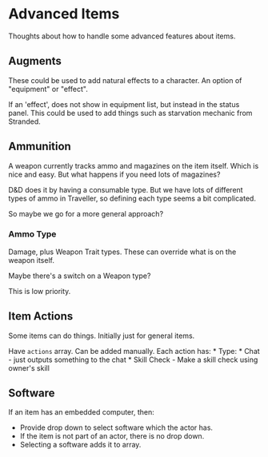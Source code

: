 # Advanced Items

Thoughts about how to handle some advanced features about items.


## Augments

These could be used to add natural effects to a character.
An option of "equipment" or "effect".

If an 'effect', does not show in equipment list, but instead in the status panel.
This could be used to add things such as starvation mechanic from Stranded.


## Ammunition

A weapon currently tracks ammo and magazines on the item itself. Which is nice and easy.
But what happens if you need lots of magazines?

D&D does it by having a consumable type. But we have lots of different types of ammo in Traveller, so
defining each type seems a bit complicated.

So maybe we go for a more general approach?

### Ammo Type

Damage, plus Weapon Trait types.
These can override what is on the weapon itself.

Maybe there's a switch on a Weapon type?

This is low priority.


## Item Actions

Some items can do things. Initially just for general items.

Have `actions` array.
Can be added manually. Each action has:
    * Type:
        * Chat - just outputs something to the chat
        * Skill Check - Make a skill check using owner's skill


## Software

If an item has an embedded computer, then:
* Provide drop down to select software which the actor has.
* If the item is not part of an actor, there is no drop down.
* Selecting a software adds it to array.
